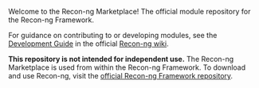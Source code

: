 Welcome to the Recon-ng Marketplace! The official module repository for the Recon-ng Framework.

For guidance on contributing to or developing modules, see the [Development Guide](https://github.com/lanmaster53/recon-ng/wiki/Development-Guide) in the official [Recon-ng wiki](https://github.com/lanmaster53/recon-ng/wiki).

**This repository is not intended for independent use.** The Recon-ng Marketplace is used from within the Recon-ng Framework. 
To download and use Recon-ng, visit the [official Recon-ng Framework repository](https://github.com/lanmaster53/recon-ng).
